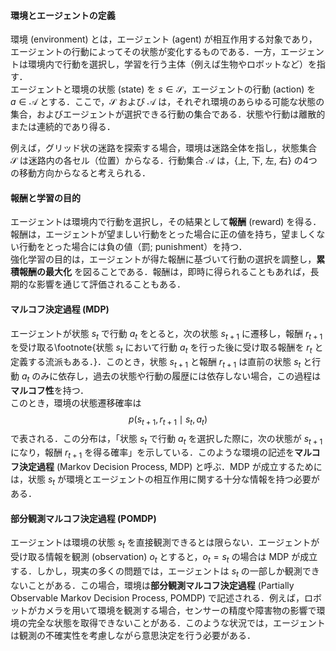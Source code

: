 #### 環境とエージェントの定義
環境 (environment) とは，エージェント (agent) が相互作用する対象であり，エージェントの行動によってその状態が変化するものである．一方，エージェントは環境内で行動を選択し，学習を行う主体（例えば生物やロボットなど）を指す．  
エージェントと環境の状態 (state) を $s \in \mathcal{S}$，エージェントの行動 (action) を $a \in \mathcal{A}$ とする．ここで，$\mathcal{S}$ および $\mathcal{A}$ は，それぞれ環境のあらゆる可能な状態の集合，およびエージェントが選択できる行動の集合である．状態や行動は離散的または連続的であり得る．

例えば，グリッド状の迷路を探索する場合，環境は迷路全体を指し，状態集合 $\mathcal{S}$ は迷路内の各セル（位置）からなる．行動集合 $\mathcal{A}$ は，{上, 下, 左, 右} の4つの移動方向からなると考えられる．

#### 報酬と学習の目的
エージェントは環境内で行動を選択し，その結果として**報酬** (reward) を得る．報酬は，エージェントが望ましい行動をとった場合に正の値を持ち，望ましくない行動をとった場合には負の値（罰; punishment）を持つ．  
強化学習の目的は，エージェントが得た報酬に基づいて行動の選択を調整し，**累積報酬の最大化** を図ることである．報酬は，即時に得られることもあれば，長期的な影響を通じて評価されることもある．

#### マルコフ決定過程 (MDP)
エージェントが状態 $s_t$ で行動 $a_t$ をとると，次の状態 $s_{t+1}$ に遷移し，報酬 $r_{t+1}$ を受け取る\footnote{状態 $s_t$ において行動 $a_t$ を行った後に受け取る報酬を $r_t$ と定義する流派もある．}．このとき，状態 $s_{t+1}$ と報酬 $r_{t+1}$ は直前の状態 $s_t$ と行動 $a_t$ のみに依存し，過去の状態や行動の履歴には依存しない場合，この過程は**マルコフ性**を持つ．  
このとき，環境の状態遷移確率は  
$$
p(s_{t+1}, r_{t+1} \mid s_t, a_t)
$$
で表される．この分布は，「状態 $s_t$ で行動 $a_t$ を選択した際に，次の状態が $s_{t+1}$ になり，報酬 $r_{t+1}$ を得る確率」を示している．このような環境の記述を**マルコフ決定過程** (Markov Decision Process, MDP) と呼ぶ．MDP が成立するためには，状態 $s_t$ が環境とエージェントの相互作用に関する十分な情報を持つ必要がある．

#### 部分観測マルコフ決定過程 (POMDP)
エージェントは環境の状態 $s_t$ を直接観測できるとは限らない．エージェントが受け取る情報を観測 (observation) $o_t$ とすると，$o_t = s_t$ の場合は MDP が成立する．しかし，現実の多くの問題では，エージェントは $s_t$ の一部しか観測できないことがある．この場合，環境は**部分観測マルコフ決定過程** (Partially Observable Markov Decision Process, POMDP) で記述される．例えば，ロボットがカメラを用いて環境を観測する場合，センサーの精度や障害物の影響で環境の完全な状態を取得できないことがある．このような状況では，エージェントは観測の不確実性を考慮しながら意思決定を行う必要がある．